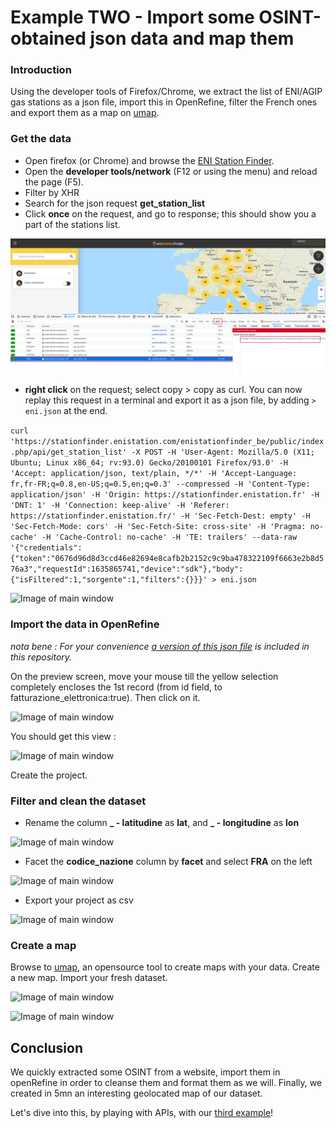 # Example TWO - Import some OSINT-obtained json data and map them

### Introduction

Using the developer tools of Firefox/Chrome, we extract the list of ENI/AGIP gas stations as a json file, import this in OpenRefine, filter the French ones and export them as a map on [umap](https://umap.openstreetmap.fr).


### Get the data

- Open firefox (or Chrome) and browse the [ENI Station Finder](https://stationfinder.enistation.fr/?locale=fr_FR).
- Open the __developer tools/network__ (F12 or using the menu) and reload the page (F5).
- Filter by XHR
- Search for the json request __get_station_list__
- Click __once__ on the request, and go to response; this should show you a part of the stations list.

![Image of main window](images/2-1.png)

- __right click__ on the request; select copy > copy as curl. You can now replay this request in a terminal and export it as a json file, by adding ```> eni.json``` at the end.

```curl 'https://stationfinder.enistation.com/enistationfinder_be/public/index.php/api/get_station_list' -X POST -H 'User-Agent: Mozilla/5.0 (X11; Ubuntu; Linux x86_64; rv:93.0) Gecko/20100101 Firefox/93.0' -H 'Accept: application/json, text/plain, */*' -H 'Accept-Language: fr,fr-FR;q=0.8,en-US;q=0.5,en;q=0.3' --compressed -H 'Content-Type: application/json' -H 'Origin: https://stationfinder.enistation.fr' -H 'DNT: 1' -H 'Connection: keep-alive' -H 'Referer: https://stationfinder.enistation.fr/' -H 'Sec-Fetch-Dest: empty' -H 'Sec-Fetch-Mode: cors' -H 'Sec-Fetch-Site: cross-site' -H 'Pragma: no-cache' -H 'Cache-Control: no-cache' -H 'TE: trailers' --data-raw '{"credentials":{"token":"0676d96d8d3ccd46e82694e8cafb2b2152c9c9ba478322109f6663e2b8d576a3","requestId":1635865741,"device":"sdk"},"body":{"isFiltered":1,"sorgente":1,"filters":{}}}' > eni.json```


![Image of main window](images/2-2.png)

### Import the data in OpenRefine

*nota bene : For your convenience [a version of this json file](../dataset/eni.json) is included in this repository.*

On the preview screen, move your mouse till the yellow selection completely encloses the 1st record (from id field, to fatturazione_elettronica:true). Then click on it.

![Image of main window](images/2-3.png)

You should get this view : 

![Image of main window](images/2-4.png)

Create the project.

### Filter and clean the dataset

- Rename the column __\_ - latitudine__ as __lat__, and __\_ - longitudine__ as __lon__

![Image of main window](images/2-5.png)

- Facet the __codice_nazione__ column by __facet__ and select __FRA__ on the left
	
![Image of main window](images/2-6.png)

- Export your project as csv

![Image of main window](images/2-7.png)


### Create a map

Browse to [umap](http://umap.openstreetmap.fr/en/), an opensource tool to create maps with your data. Create a new map.
Import your fresh dataset.

![Image of main window](images/2-8.png)

![Image of main window](images/2-9.png)



## Conclusion

We quickly extracted some OSINT from a website, import them in openRefine in order to cleanse them and format them as we will.
Finally, we created in 5mn an interesting geolocated map of our dataset.

Let's dive into this, by playing with APIs, with our [third example](Demos3.md)!
